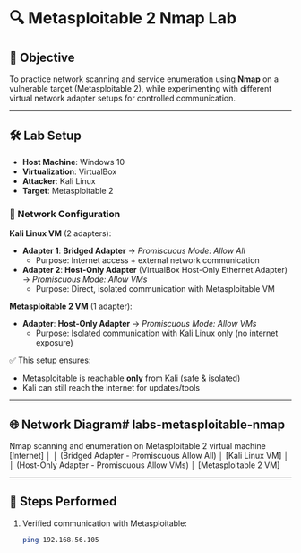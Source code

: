 # 🔍 Metasploitable 2 Nmap Lab

## 📝 Objective
To practice network scanning and service enumeration using **Nmap** on a vulnerable target (Metasploitable 2), while experimenting with different virtual network adapter setups for controlled communication.  

---

## 🛠️ Lab Setup
- **Host Machine**: Windows 10  
- **Virtualization**: VirtualBox  
- **Attacker**: Kali Linux  
- **Target**: Metasploitable 2  

### 🔧 Network Configuration
**Kali Linux VM** (2 adapters):  
- **Adapter 1**: **Bridged Adapter** → *Promiscuous Mode: Allow All*  
  - Purpose: Internet access + external network communication  
- **Adapter 2**: **Host-Only Adapter** (VirtualBox Host-Only Ethernet Adapter) → *Promiscuous Mode: Allow VMs*  
  - Purpose: Direct, isolated communication with Metasploitable VM  

**Metasploitable 2 VM** (1 adapter):  
- **Adapter**: **Host-Only Adapter** → *Promiscuous Mode: Allow VMs*  
  - Purpose: Isolated communication with Kali Linux only (no internet exposure)  

✅ This setup ensures:  
- Metasploitable is reachable **only** from Kali (safe & isolated)  
- Kali can still reach the internet for updates/tools  

---

## 🌐 Network Diagram# labs-metasploitable-nmap
Nmap scanning and enumeration on Metasploitable 2 virtual machine 
[Internet]
│
│ (Bridged Adapter - Promiscuous Allow All)
│
[Kali Linux VM]
│
│ (Host-Only Adapter - Promiscuous Allow VMs)
│
[Metasploitable 2 VM]

---

## 🚀 Steps Performed
1. Verified communication with Metasploitable:  
   ```bash
   ping 192.168.56.105

